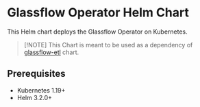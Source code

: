 # Glassflow Operator Helm Chart

This Helm chart deploys the Glassflow Operator on Kubernetes.

>[!NOTE] This Chart is meant to be used as a dependency of [glassflow-etl](https://github.com/glassflow/charts/tree/main/charts/glassflow-etl) chart.

## Prerequisites

- Kubernetes 1.19+
- Helm 3.2.0+
